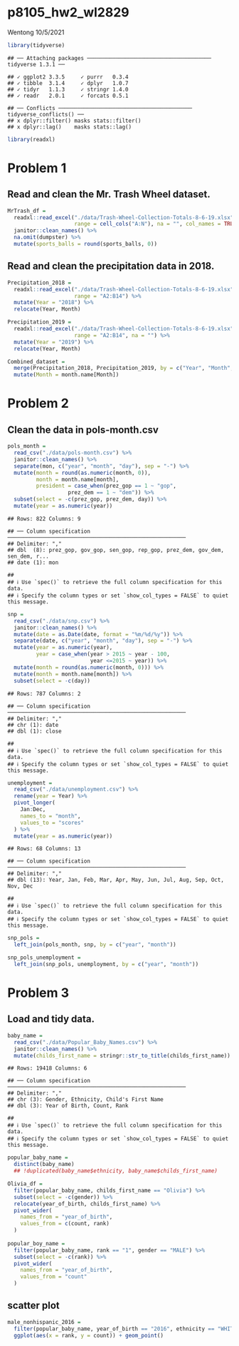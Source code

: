 p8105\_hw2\_wl2829
================
Wentong
10/5/2021

``` r
library(tidyverse)
```

    ## ── Attaching packages ─────────────────────────────────────── tidyverse 1.3.1 ──

    ## ✓ ggplot2 3.3.5     ✓ purrr   0.3.4
    ## ✓ tibble  3.1.4     ✓ dplyr   1.0.7
    ## ✓ tidyr   1.1.3     ✓ stringr 1.4.0
    ## ✓ readr   2.0.1     ✓ forcats 0.5.1

    ## ── Conflicts ────────────────────────────────────────── tidyverse_conflicts() ──
    ## x dplyr::filter() masks stats::filter()
    ## x dplyr::lag()    masks stats::lag()

``` r
library(readxl)
```

# Problem 1

## Read and clean the Mr. Trash Wheel dataset.

``` r
MrTrash_df = 
  readxl::read_excel("./data/Trash-Wheel-Collection-Totals-8-6-19.xlsx", sheet = 1, 
                     range = cell_cols("A:N"), na = "", col_names = TRUE) %>% 
  janitor::clean_names() %>% 
  na.omit(dumpster) %>% 
  mutate(sports_balls = round(sports_balls, 0))
```

## Read and clean the precipitation data in 2018.

``` r
Precipitation_2018 = 
  readxl::read_excel("./data/Trash-Wheel-Collection-Totals-8-6-19.xlsx", sheet = 5, 
                     range = "A2:B14") %>% 
  mutate(Year = "2018") %>%
  relocate(Year, Month)

Precipitation_2019 =
  readxl::read_excel("./data/Trash-Wheel-Collection-Totals-8-6-19.xlsx", sheet = 4, 
                     range = "A2:B14", na = "") %>% 
  mutate(Year = "2019") %>% 
  relocate(Year, Month)

Combined_dataset = 
  merge(Precipitation_2018, Precipitation_2019, by = c("Year", "Month", "Total"), all = TRUE) %>% 
  mutate(Month = month.name[Month])
```

# Problem 2

## Clean the data in pols-month.csv

``` r
pols_month = 
  read_csv("./data/pols-month.csv") %>% 
  janitor::clean_names() %>% 
  separate(mon, c("year", "month", "day"), sep = "-") %>%
  mutate(month = round(as.numeric(month, 0)),
         month = month.name[month], 
         president = case_when(prez_gop == 1 ~ "gop", 
                   prez_dem == 1 ~ "dem")) %>% 
  subset(select = -c(prez_gop, prez_dem, day)) %>% 
  mutate(year = as.numeric(year))
```

    ## Rows: 822 Columns: 9

    ## ── Column specification ────────────────────────────────────────────────────────
    ## Delimiter: ","
    ## dbl  (8): prez_gop, gov_gop, sen_gop, rep_gop, prez_dem, gov_dem, sen_dem, r...
    ## date (1): mon

    ## 
    ## ℹ Use `spec()` to retrieve the full column specification for this data.
    ## ℹ Specify the column types or set `show_col_types = FALSE` to quiet this message.

``` r
snp = 
  read_csv("./data/snp.csv") %>% 
  janitor::clean_names() %>%
  mutate(date = as.Date(date, format = "%m/%d/%y")) %>% 
  separate(date, c("year", "month", "day"), sep = "-") %>%
  mutate(year = as.numeric(year),
         year = case_when(year > 2015 ~ year - 100,
                          year <=2015 ~ year)) %>% 
  mutate(month = round(as.numeric(month, 0))) %>% 
  mutate(month = month.name[month]) %>% 
  subset(select = -c(day))
```

    ## Rows: 787 Columns: 2

    ## ── Column specification ────────────────────────────────────────────────────────
    ## Delimiter: ","
    ## chr (1): date
    ## dbl (1): close

    ## 
    ## ℹ Use `spec()` to retrieve the full column specification for this data.
    ## ℹ Specify the column types or set `show_col_types = FALSE` to quiet this message.

``` r
unemployment = 
  read_csv("./data/unemployment.csv") %>% 
  rename(year = Year) %>% 
  pivot_longer(
    Jan:Dec,
    names_to = "month",
    values_to = "scores"
  ) %>% 
  mutate(year = as.numeric(year))
```

    ## Rows: 68 Columns: 13

    ## ── Column specification ────────────────────────────────────────────────────────
    ## Delimiter: ","
    ## dbl (13): Year, Jan, Feb, Mar, Apr, May, Jun, Jul, Aug, Sep, Oct, Nov, Dec

    ## 
    ## ℹ Use `spec()` to retrieve the full column specification for this data.
    ## ℹ Specify the column types or set `show_col_types = FALSE` to quiet this message.

``` r
snp_pols = 
  left_join(pols_month, snp, by = c("year", "month"))

snp_pols_unemployment = 
  left_join(snp_pols, unemployment, by = c("year", "month"))
```

# Problem 3

## Load and tidy data.

``` r
baby_name = 
  read_csv("./data/Popular_Baby_Names.csv") %>% 
  janitor::clean_names() %>% 
  mutate(childs_first_name = stringr::str_to_title(childs_first_name))
```

    ## Rows: 19418 Columns: 6

    ## ── Column specification ────────────────────────────────────────────────────────
    ## Delimiter: ","
    ## chr (3): Gender, Ethnicity, Child's First Name
    ## dbl (3): Year of Birth, Count, Rank

    ## 
    ## ℹ Use `spec()` to retrieve the full column specification for this data.
    ## ℹ Specify the column types or set `show_col_types = FALSE` to quiet this message.

``` r
popular_baby_name =
  distinct(baby_name)
  ## !duplicated(baby_name$ethnicity, baby_name$childs_first_name)

Olivia_df = 
  filter(popular_baby_name, childs_first_name == "Olivia") %>% 
  subset(select = -c(gender)) %>% 
  relocate(year_of_birth, childs_first_name) %>% 
  pivot_wider(
    names_from = "year_of_birth",
    values_from = c(count, rank)
  )
  
popular_boy_name =   
  filter(popular_baby_name, rank == "1", gender == "MALE") %>%
  subset(select = -c(rank)) %>% 
  pivot_wider(
    names_from = "year_of_birth",
    values_from = "count"
  )
```

## scatter plot

``` r
male_nonhispanic_2016 = 
  filter(popular_baby_name, year_of_birth == "2016", ethnicity == "WHITE NON HISPANIC", gender == "MALE") %>% 
  ggplot(aes(x = rank, y = count)) + geom_point()
```
